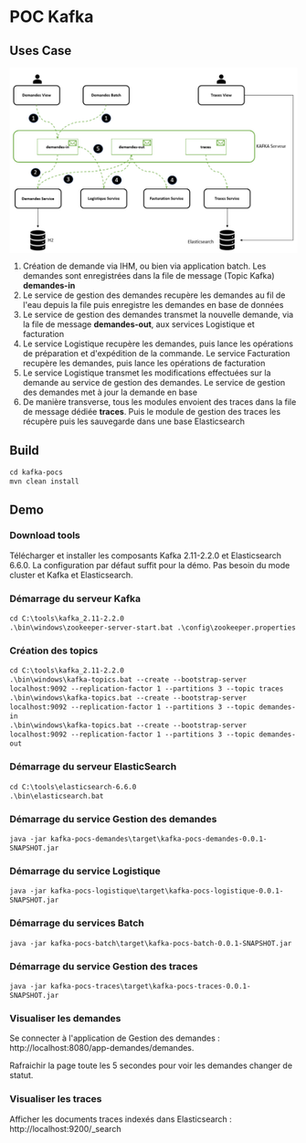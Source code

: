 # POC Kafka

## Uses Case

<img src="/pocs/screenshots/archi.PNG" width="600" align="center">

<ol>
  <li>Création de demande via IHM, ou bien via application batch. Les demandes sont enregistrées dans la file de message (Topic Kafka) <b>demandes-in</b></li>
  <li>Le service de gestion des demandes recupère les demandes au fil de l'eau depuis la file puis enregistre les demandes en base de données</li>
  <li>Le service de gestion des demandes transmet la nouvelle demande, via la file de message <b>demandes-out</b>, aux services Logistique et facturation</li>
  <li>Le service Logistique recupère les demandes, puis lance les opérations de préparation et d'expédition de la commande. Le service Facturation recupère les demandes, puis lance les opérations de facturation</li>
  <li>Le service Logistique transmet les modifications effectuées sur la demande au service de gestion des demandes. Le service de gestion des demandes met à jour la demande en base</li>
  <li>De manière transverse, tous les modules envoient des traces dans la file de message dédiée <b>traces</b>. Puis le module de gestion des traces les récupère puis les sauvegarde dans une base Elasticsearch</li>
</ol>

## Build

```
cd kafka-pocs
mvn clean install
```

## Demo

### Download tools

Télécharger et installer les composants Kafka 2.11-2.2.0 et Elasticsearch 6.6.0. La configuration par défaut suffit pour la démo. Pas besoin du mode cluster et Kafka et Elasticsearch.

### Démarrage du serveur Kafka

```
cd C:\tools\kafka_2.11-2.2.0
.\bin\windows\zookeeper-server-start.bat .\config\zookeeper.properties
```

### Création des topics

```
cd C:\tools\kafka_2.11-2.2.0
.\bin\windows\kafka-topics.bat --create --bootstrap-server localhost:9092 --replication-factor 1 --partitions 3 --topic traces
.\bin\windows\kafka-topics.bat --create --bootstrap-server localhost:9092 --replication-factor 1 --partitions 3 --topic demandes-in
.\bin\windows\kafka-topics.bat --create --bootstrap-server localhost:9092 --replication-factor 1 --partitions 3 --topic demandes-out
```

### Démarrage du serveur ElasticSearch

```
cd C:\tools\elasticsearch-6.6.0
.\bin\elasticsearch.bat
```

### Démarrage du service Gestion des demandes

```
java -jar kafka-pocs-demandes\target\kafka-pocs-demandes-0.0.1-SNAPSHOT.jar
```

### Démarrage du service Logistique

```
java -jar kafka-pocs-logistique\target\kafka-pocs-logistique-0.0.1-SNAPSHOT.jar
```

### Démarrage du services Batch

```
java -jar kafka-pocs-batch\target\kafka-pocs-batch-0.0.1-SNAPSHOT.jar
```

### Démarrage du service Gestion des traces

```
java -jar kafka-pocs-traces\target\kafka-pocs-traces-0.0.1-SNAPSHOT.jar
```

### Visualiser les demandes

Se connecter à l'application de Gestion des demandes : http://localhost:8080/app-demandes/demandes.

Rafraichir la page toute les 5 secondes pour voir les demandes changer de statut.

### Visualiser les traces

Afficher les documents traces indexés dans Elasticsearch : http://localhost:9200/_search


